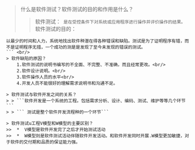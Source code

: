 
> 什么是软件测试？软件测试的目的和作用是什么？
>> 软件测试：```
是在受控条件下对系统或应用程序进行操作并评价操作的结果。```<br/>
>> 软件测试的目的：
```
以最少的时间和人力，系统地找出软件种潜在得各种错误和缺陷。测试是为了证明程序有错，而不是证明程序无措，一个成功的测是是发现了至今未发现的错误的测试。
``` <br/>
> 软件缺陷的原因？
	1.软件测试的说明书编写的不全面、不完整、不准确，而且经常更改。<br/>
	2.软件设计说明。<br/>
	3.软件操作人员的水平<br/>
	4.开发人员不能很好的理解需求说明书和沟通不足。

> 软件测试与软件开发之间的关系？
> > ```软件开发是一个系统的工程。包括需求分析、设计、编码、测试、维护等等几个环节```
> > ``` 测试是整个软件开发流程种的一个环节```

> 软件测试u工程V模型和W模型的主要区别？
>>  *  V模型是软件开发完了之后才开始测试活动
>>  *  W模型则是软件测试活动伴随软件开发活动。和软件开发同时开展.W模型更加敏捷，对于软件的交付期和品质的保证能力强。


